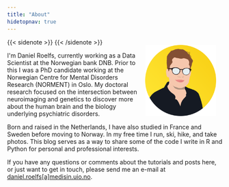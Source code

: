 ```yaml
---
title: "About"
hidetopnav: true
---
```


{{< sidenote >}}
<img style="position: relative;
    top: 15px;
    padding: 0 15px; 
    float: right;" 
  src="avatar.png" width="33%"
/>
{{< /sidenote >}}

I'm Daniel Roelfs, currently working as a Data Scientist at the Norwegian bank DNB. Prior to this I was a PhD candidate working at the Norwegian Centre for Mental Disorders Research (NORMENT) in Oslo. My doctoral research focused on the intersection between neuroimaging and genetics to discover more about the human brain and the biology underlying psychiatric disorders.

Born and raised in the Netherlands, I have also studied in France and Sweden before moving to Norway. In my free time I run, ski, hike, and take photos. This blog serves as a way to share some of the code I write in R and Python for personal and professional interests.

If you have any questions or comments about the tutorials and posts here, or just want to get in touch, please send me an e-mail at <a href="mailto:daniel.roelfs@medisin.uio.no">daniel.roelfs\[a\]medisin.uio.no</a>.
